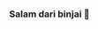 ### Salam dari binjai 👋

<!--
**euroski/euroski** is a ✨ _special_ ✨ repository because its `README.md` (this file) appears on your GitHub profile.

Here are some ideas to get you started:

- 🔭 I’m currently working on **apabila**
- 🌱 I’m currently learning **apabila**
- 👯 I’m looking to collaborate on **apabila**    
- 🤔 I’m looking for help with **apabila**
- 💬 Ask me about **apabila**
- 📫 How to reach me: **apabila**
- 😄 Pronouns: **apabila**
- ⚡ Fun fact: **apabila**

![Apabila!](/assets/images/download.jpg "Apabila")


#*StopNgelem*
-->
